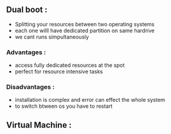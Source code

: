 ## Dual boot :
- Splitting your resources between two operating systems
- each one willl have dedicated partition on same hardrive
- we cant runs simpultaneously
### Advantages :
- access fully dedicated resources at the spot
- perfect for resource intensive tasks
### Disadvantages :
- installation is complex and error can effect the whole system
- to switch btween os you have to restart

## Virtual Machine :

